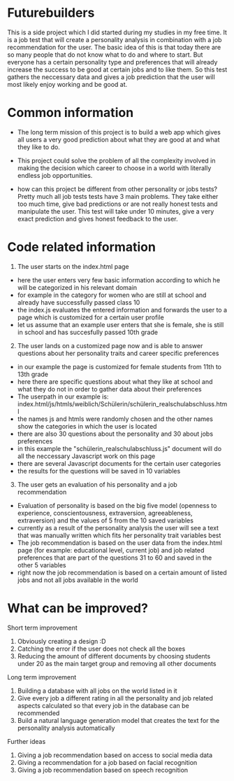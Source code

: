 # Futurebuilders
This is a side project which I did started during my studies in my free time. 
It is a job test that will create a personality analysis in combination with a job recommendation for the user. 
The basic idea of this is that today there are so many people that do not know what to do and where to start.
But everyone has a certain personality type and preferences that will already increase the success to be good at certain jobs and to like them. 
So this test gathers the neccessary data and gives a job prediction that the user will most likely enjoy working and be good at.


# Common information

- The long term mission of this project is
to build a web app which gives all users a very good prediction about what they are good at and what they like to do. 

- This project could solve the problem of all the complexity involved in making the decision which career to choose in a world with literally endless job opportunities. 

- how can this project be different from other personality or jobs tests? 
Pretty much all job tests tests have 3 main problems.
They take either too much time, give bad predictions or are not really honest tests and manipulate the user. 
This test will take under 10 minutes, give a very exact prediction and gives honest feedback to the user. 

# Code related information

1. The user starts on the index.html page
- here the user enters very few basic information according to which he will be categorized in his relevant domain 
- for example in the category for women who are still at school and already have successfully passed class 10 
- the index.js evaluates the entered information and forwards the user to a page which is customized for a certain user profile
- let us assume that an example user enters that she is female, she is still in school and has succesfully passed 10th grade

2. The user lands on a customized page now and is able to answer questions about her personality traits and career specific preferences
- in our example the page is customized for female students from 11th to 13th grade
- here there are specific questions about what they like at school and what they do not in order to gather data about their preferences
- The userpath in our example is: index.html/js/htmls/weiblich/Schülerin/schülerin_realschulabschluss.html
- the names js and htmls were randomly chosen and the other names show the categories in which the user is located
- there are also 30 questions about the personality and 30 about jobs preferences
- in this example the "schülerin_realschulabschluss.js" document will do all the neccessary Javascript work on this page
- there are several Javascript documents for the certain user categories 
- the results for the questions will be saved in 10 variables

3. The user gets an evaluation of his personality and a job recommendation
- Evaluation of personality is based on the big five model (openness to experience, conscientousness, extraversion, agreeableness, extraversion) and 
the values of 5 from the 10 saved variables
- currently as a result of the personality analysis the user will see a text that was manually written which fits her personality trait variables best
- The job recommendation is based on the user data from the index.html page (for example: educational level, current job) and
job related preferences that are part of the questions 31 to 60 and saved in the other 5 variables
- right now the job recommendation is based on a certain amount of listed jobs and not all jobs available in the world 

# What can be improved? 

Short term improvement 
1. Obviously creating a design :D 
2. Catching the error if the user does not check all the boxes
3. Reducing the amount of different documents by choosing students under 20 as the main target group and removing all other documents

Long term improvement
1. Building a database with all jobs on the world listed in it
2. Give every job a different rating in all the personality and job related aspects calculated so that every job in the database can be recommended
3. Build a natural language generation model that creates the text for the personality analysis automatically 

Further ideas 
1. Giving a job recommendation based on access to social media data
2. Giving a recommendation for a job based on facial recognition
3. Giving a job recommendation based on speech recognition


